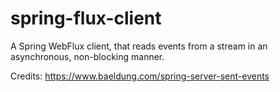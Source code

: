 # spring-flux-client
 A Spring WebFlux client, that reads events from a stream in an asynchronous, non-blocking manner.
 
 Credits: https://www.baeldung.com/spring-server-sent-events
